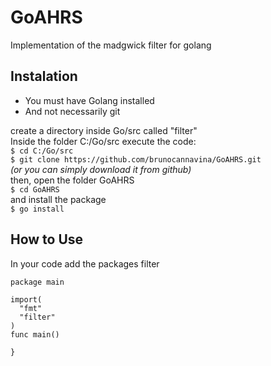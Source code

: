 # GoAHRS
Implementation of the madgwick filter for golang

## Instalation
- You must have Golang installed<br/>
- And not necessarily git<br/>

create a directory inside Go/src called "filter"<br/>
Inside the folder C:/Go/src execute the code:<br/>
`$ cd C:/Go/src`<br/>
`$ git clone https://github.com/brunocannavina/GoAHRS.git`<br/>
_(or you can simply download it from github)_<br/>
then, open the folder GoAHRS<br/>
`$ cd GoAHRS`<br/>
and install the package<br/>
`$ go install`<br/>

## How to Use
In your code add the packages filter<br/>

```
package main

import(
  "fmt"
  "filter"
)
func main()

}
```

                                    
